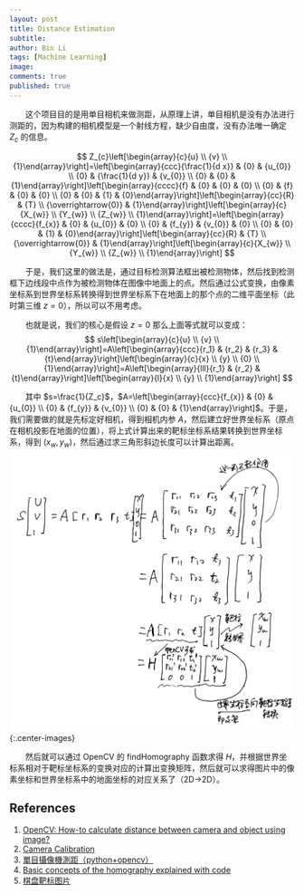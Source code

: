 ```yaml
---
layout: post
title: Distance Estimation
subtitle:
author: Bin Li
tags: [Machine Learning]
image: 
comments: true
published: true
---
```


　　这个项目目的是用单目相机来做测距，从原理上讲，单目相机是没有办法进行测距的，因为构建的相机模型是一个射线方程，缺少自由度，没有办法唯一确定 $Z_c$ 的信息。

$$
Z_{c}\left[\begin{array}{c}{u} \\ {v} \\ {1}\end{array}\right]=\left[\begin{array}{ccc}{\frac{1}{d x}} & {0} & {u_{0}} \\ {0} & {\frac{1}{d y}} & {v_{0}} \\ {0} & {0} & {1}\end{array}\right]\left[\begin{array}{cccc}{f} & {0} & {0} & {0} \\ {0} & {f} & {0} & {0} \\ {0} & {0} & {1} & {0}\end{array}\right]\left[\begin{array}{cc}{R} & {T} \\ {\overrightarrow{0}} & {1}\end{array}\right]\left[\begin{array}{c}{X_{w}} \\ {Y_{w}} \\ {Z_{w}} \\ {1}\end{array}\right]=\left[\begin{array}{cccc}{f_{x}} & {0} & {u_{0}} & {0} \\ {0} & {f_{y}} & {v_{0}} & {0} \\ {0} & {0} & {1} & {0}\end{array}\right]\left[\begin{array}{cc}{R} & {T} \\ {\overrightarrow{0}} & {1}\end{array}\right]\left[\begin{array}{c}{X_{w}} \\ {Y_{w}} \\ {Z_{w}} \\ {1}\end{array}\right]
$$

　　于是，我们这里的做法是，通过目标检测算法框出被检测物体，然后找到检测框下边线段中点作为被检测物体在图像中地面上的点。然后通过公式变换，由像素坐标系到世界坐标系转换得到世界坐标系下在地面上的那个点的二维平面坐标（此时第三维 $z=0$），所以可以不用考虑。

　　也就是说，我们的核心是假设 $z=0$ 那么上面等式就可以变成：
$$
s\left[\begin{array}{c}{u} \\ {v} \\ {1}\end{array}\right]=A\left[\begin{array}{ccc}{r_1} & {r_2} & {r_3} & {t}\end{array}\right]\left[\begin{array}{c}{x} \\ {y} \\ {0} \\ {1}\end{array}\right]=A\left[\begin{array}{lll}{r_1} & {r_2} & {t}\end{array}\right]\left[\begin{array}{l}{x} \\ {y} \\ {1}\end{array}\right]
$$

　　其中 $s=\frac{1}{Z_c}$，$A=\left[\begin{array}{ccc}{f_{x}} & {0} & {u_{0}} \\ {0} & {f_{y}} & {v_{0}} \\ {0} & {0} & {1}\end{array}\right]$。于是，我们需要做的就是先标定好相机，得到相机内参 $A$，然后建立好世界坐标系（原点在相机投影在地面的位置），将上式计算出来的靶标坐标系结果转换到世界坐标系，得到 $(x_w, y_w)$，然后通过求三角形斜边长度可以计算出距离。

![Note 2019-09-24 001](/img/media/Note%202019-09-24%20001.jpeg){:.center-images}

　　然后就可以通过 OpenCV 的 findHomography 函数求得 $H$，并根据世界坐标系相对于靶标坐标系的变换对应的计算出变换矩阵，然后就可以求得图片中的像素坐标和世界坐标系中的地面坐标的对应关系了（2D->2D）。

## References
1. [OpenCV: How-to calculate distance between camera and object using image?](https://stackoverflow.com/questions/14038002/opencv-how-to-calculate-distance-between-camera-and-object-using-image)
2. [Camera Calibration](https://opencv-python-tutroals.readthedocs.io/en/latest/py_tutorials/py_calib3d/py_calibration/py_calibration.html)
3. [單目攝像機測距（python+opencv）](https://www.itread01.com/content/1546869267.html)
4. [Basic concepts of the homography explained with code](https://docs.opencv.org/master/d9/dab/tutorial_homography.html)
5. [棋盘靶标图片](/assets/靶标棋盘.png)